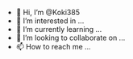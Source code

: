 - 👋 Hi, I’m @Koki385
- 👀 I’m interested in ...
- 🌱 I’m currently learning ...
- 💞️ I’m looking to collaborate on ...
- 📫 How to reach me ...

<!---
Koki385/Koki385 is a ✨ special ✨ repository because its `README.md` (this file) appears on your GitHub profile.
You can click the Preview link to take a look at your changes.
--
